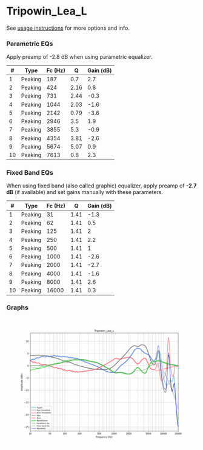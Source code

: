 # Tripowin_Lea_L
See [usage instructions](https://github.com/jaakkopasanen/AutoEq#usage) for more options and info.

### Parametric EQs
Apply preamp of -2.8 dB when using parametric equalizer.

|   # | Type    |   Fc (Hz) |    Q |   Gain (dB) |
|-----|---------|-----------|------|-------------|
|   1 | Peaking |       187 | 0.7  |         2.7 |
|   2 | Peaking |       424 | 2.16 |         0.8 |
|   3 | Peaking |       731 | 2.44 |        -0.3 |
|   4 | Peaking |      1044 | 2.03 |        -1.6 |
|   5 | Peaking |      2142 | 0.79 |        -3.6 |
|   6 | Peaking |      2946 | 3.5  |         1.9 |
|   7 | Peaking |      3855 | 5.3  |        -0.9 |
|   8 | Peaking |      4354 | 3.81 |        -2.6 |
|   9 | Peaking |      5674 | 5.07 |         0.9 |
|  10 | Peaking |      7613 | 0.8  |         2.3 |

### Fixed Band EQs
When using fixed band (also called graphic) equalizer, apply preamp of **-2.7 dB** (if available) and set gains manually with these parameters.

|   # | Type    |   Fc (Hz) |    Q |   Gain (dB) |
|-----|---------|-----------|------|-------------|
|   1 | Peaking |        31 | 1.41 |        -1.3 |
|   2 | Peaking |        62 | 1.41 |         0.5 |
|   3 | Peaking |       125 | 1.41 |         2   |
|   4 | Peaking |       250 | 1.41 |         2.2 |
|   5 | Peaking |       500 | 1.41 |         1   |
|   6 | Peaking |      1000 | 1.41 |        -2.6 |
|   7 | Peaking |      2000 | 1.41 |        -2.7 |
|   8 | Peaking |      4000 | 1.41 |        -1.6 |
|   9 | Peaking |      8000 | 1.41 |         2.6 |
|  10 | Peaking |     16000 | 1.41 |         0.3 |

### Graphs
![](./Tripowin_Lea_L.png)
